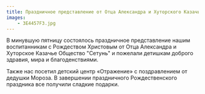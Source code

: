 ```yaml
---
title: Праздничное представление от Отца Александра и Хуторского Казачьего Общества "Сетунь"
images:
    - 3E4457F3.jpg    
---
```



В минувшую пятницу состоялось праздничное представление нашим воспитанникам с Рождеством Христовым от Отца Александра и  Хуторское Казачье Общество "Сетунь" и пожелали детишкам доброго здравия, мира и благоденствиями.

<!--more-->
Также нас посетил детский центр «Отражение» с поздравлением от дедушки Мороза. В завершении праздничного Рождественского праздника все получили сладкие подарки.